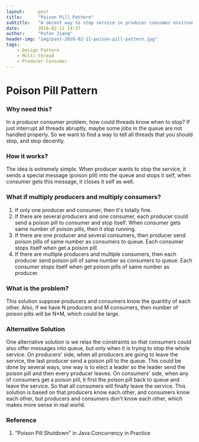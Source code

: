 ```yaml
---
layout:     post
title:      "Poison Pill Pattern"
subtitle:   "A decent way to stop service in producer consumer environment"
date:       2016-02-11 14:37
author:     "Pufan Jiang"
header-img: "img/post-2016-02-11-poison-pill-pattern.jpg"
tags:
    - Design Pattern
    - Multi-thread
    - Producer Consumer
---
```


# Poison Pill Pattern

### Why need this?
In a producer consumer problem, how could threads know when to stop? If just interrupt all threads abruptly, maybe some jobs in the queue are not handled properly. So we want to find a way to tell all threads that you should stop, and stop decently.

### How it works?
The idea is extremely simple. When producer wants to stop the service, it sends a special message (poison pill) into the queue and stops it self, when consumer gets this message, it closes it self as well.

### What if multiply producers and multiply consumers?
1. If only one producer and consumer, then it's totally fine. 
2. If there are several producers and one consumer, each producer could send a poison pill to consumer and stop itself. When consumer gets same number of poison pills, then it stop running.
3. If there are one producer and several consumers, then producer send poison pills of same number as consumers to queue. Each consumer stops itself when get a poison pill.
4. If there are multiple producers and multiple consumers, then each producer send poison pill of same number as consumers to queue. Each consumer stops itself when get poison pills of same number as producer.

### What is the problem?
This solution suppose producers and consumers know the quantity of each other.
Also, if we have N producers and M consumers, then number of poison pills will be N*M, which could be large.

### Alternative Solution
One alternative solution is we relax the constraints so that consumers could also offer messages into queue, but only when it is trying to stop the whole service.
On producers' side, when all producers are going to leave the service, the last producer send a poison pill to the queue. This could be done by several ways, one way is to elect a leader so the leader send the poison pill and then every producer leaves.
On consumers' side, when any of consumers get a poison pill, it first the poison pill back to queue and leave the service. So that all consumers will finally leave the service.
This solution is based on that producers know each other, and consumers know each other, but producers and consumers don't know each other, which makes more sense in real world.

### Reference
1.  "Poison Pill Shutdown" in Java Concurrency in Practice
